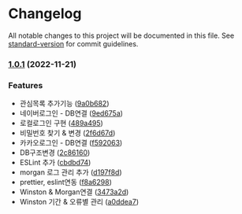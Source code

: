 # Changelog

All notable changes to this project will be documented in this file. See [standard-version](https://github.com/conventional-changelog/standard-version) for commit guidelines.

### [1.0.1](https://github.com/SoN-B/Node.JS-Counseling/compare/v1.0.0-DB...v1.0.1) (2022-11-21)


### Features

* 관심목록 추가기능 ([9a0b682](https://github.com/SoN-B/Node.JS-Counseling/commit/9a0b682bcc83059abc4133589e62b91c96e377ef))
* 네이버로그인 - DB연결 ([9ed675a](https://github.com/SoN-B/Node.JS-Counseling/commit/9ed675a1e6616f21211d44cadf5a353df51064ea))
* 로컬로그인 구현 ([489a495](https://github.com/SoN-B/Node.JS-Counseling/commit/489a4954d2115b155f3efbb83083ed350f72f7e1))
* 비밀번호 찾기 & 변경 ([2f6d67d](https://github.com/SoN-B/Node.JS-Counseling/commit/2f6d67d79109ab4dd04b797eeb2d5279ba51346c))
* 카카오로그인 - DB연결 ([f592063](https://github.com/SoN-B/Node.JS-Counseling/commit/f592063c1a22344c289ff79220015e7a5b09f133))
* DB구조변경 ([2c86160](https://github.com/SoN-B/Node.JS-Counseling/commit/2c86160dbc46e8b2ed55c3b19681fc3b2a6511fc))
* ESLint 추가 ([cbdbd74](https://github.com/SoN-B/Node.JS-Counseling/commit/cbdbd74f05736107ff2b7ceedea498fbe55c26b2))
* morgan 로그 관리 추가 ([d197f8d](https://github.com/SoN-B/Node.JS-Counseling/commit/d197f8d3c9954b59e2cf5bdc7aa4e693aeab2529))
* prettier, eslint연동 ([f8a6298](https://github.com/SoN-B/Node.JS-Counseling/commit/f8a62988f73e046bec1918f6f703eea65e206c6a))
* Winston & Morgan연결 ([3473a2d](https://github.com/SoN-B/Node.JS-Counseling/commit/3473a2d4076cc190fc621f4e6e01ef739e300002))
* Winston 기간 & 오류별 관리 ([a0ddea7](https://github.com/SoN-B/Node.JS-Counseling/commit/a0ddea7625f8b01d037e95eced7a4c77c301f437))
